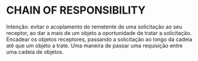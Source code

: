 # CHAIN OF RESPONSIBILITY

Intenção: evitar o acoplamento do remetente de uma solicitação ao seu receptor, ao dar a mais de um objeto a oportunidade de tratar a solicitação. Encadear os objetos 
receptores, passando a solicitação ao longo da cadeia até que um objeto a trate.
Uma maneira de passar uma requisição entre uma cadeia de objetos.
